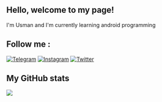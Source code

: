 ## Hello, welcome to my page! 

I'm Usman and I'm currently learning android programming

## Follow me :

<a href="https://t.me/usmon_h" target="_blank"><img src="https://img.shields.io/badge/Telegram-2CA5E0?style=for-the-badge&logo=telegram&logoColor=white" alt="Telegram"></a>
<a href="https://www.instagram.com/usmon.hamidulloh" target="_blank"><img src="https://img.shields.io/badge/Instagram-E4405F?style=for-the-badge&logo=instagram&logoColor=white" alt="Instagram"></a>
<a href="https://www.twitter.com/UHamidulloh" target="_blank"><img src="https://img.shields.io/badge/Twitter-1DA1F2?style=for-the-badge&logo=twitter&logoColor=white" alt="Twitter"></a>


## My GitHub stats

![](https://github-readme-stats.vercel.app/api?username=UsmonHamidulloh&count_private=true&show_icons=true&theme=react)
